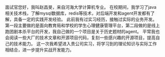 
面试官您好，我叫赵昌旻，来自河海大学计算机专业。
在校期间，我学习了java相关技术栈，了解mysql数据库，redis等技术，对后端开发和agent开发都有了解，具备一定的实践开发经验。
此前我有过实习经历，接触过实际的业务开发。第一段主要做的是面向教育局和学校的学生心理健康管理平台，第二段做的是线上跑团剧本杀平台的开发，我自己做的一个项目是关于历史题材的agent。
平常我也会阅读一些大厂的技术文章和开源项目代码，复刻一些感兴趣的开源项目，提高自己的技术能力。
这一次我希望进入贵公司实习，将学习到的理论知识与实际工作相结合，进一步提升实战开发能力。